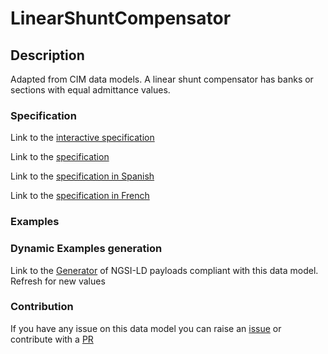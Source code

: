 # LinearShuntCompensator

## Description 

Adapted from CIM data models. A linear shunt compensator has banks or sections with equal admittance values.
### Specification

Link to the [interactive specification](https://swagger.lab.fiware.org/?url=https://smart-data-models.github.io/dataModel.EnergyCIM/LinearShuntCompensator/swagger.yaml)

Link to the [specification](https://smart-data-models.github.io/dataModel.EnergyCIM/LinearShuntCompensator/doc/spec.md)

Link to the [specification in Spanish](https://smart-data-models.github.io/dataModel.EnergyCIM/LinearShuntCompensator/doc/spec_ES.md)

Link to the [specification in French](https://smart-data-models.github.io/dataModel.EnergyCIM/LinearShuntCompensator/doc/spec_FR.md)
### Examples
### Dynamic Examples generation

Link to the [Generator](https://smartdatamodels.org/extra/ngsi-ld_generator_v0.91.php?schemaUrl=https://raw.githubusercontent.com/smart-data-models/dataModel.EnergyCIM/master/LinearShuntCompensator/schema.json&email=info@smartdatamodels.org) of NGSI-LD payloads compliant with this data model. Refresh for new values
### Contribution

 If you have any issue on this data model you can raise an [issue](https://github.com/smart-data-models/dataModel.EnergyCIM/issues)  or contribute with a [PR](https://github.com/smart-data-models/dataModel.EnergyCIM/pulls)
